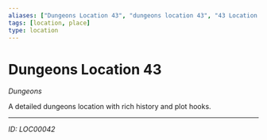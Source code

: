 ```yaml
---
aliases: ["Dungeons Location 43", "dungeons location 43", "43 Location Dungeons"]
tags: [location, place]
type: location
---
```


# Dungeons Location 43

*Dungeons*

A detailed dungeons location with rich history and plot hooks.

---
*ID: LOC00042*